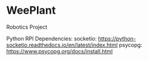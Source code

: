 # WeePlant
Robotics Project 


Python RPI Dependencies:
    socketio: https://python-socketio.readthedocs.io/en/latest/index.html
    psycopg:  https://www.psycopg.org/docs/install.html

